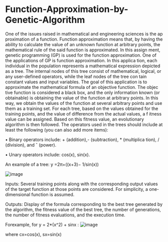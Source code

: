 # Function-Approximation-by-Genetic-Algorithm
 One of the issues raised in mathematical and engineering sciences is the ap
proximation of a function. Function approximation means that, by having
 the ability to calculate the value of an unknown function at arbitrary points,
 the mathematical rule of the said function is approximated. In this assign
ment, genetic programming (GP) is used for the function approximation.
 One of the applications of GP is function approximation. In this applica
tion, each individual in the population represents a mathematical expression
 depicted as a tree. The internal nodes of this tree consist of mathematical,
 logical, or any user-defined operators, while the leaf nodes of the tree con
tain constant values and input variables. The goal of this application is to
 approximate the mathematical formula of an objective function. The objec
tive function is considered a black box, and the only information known (or
 obtainable) is obtaining the value of the function at arbitrary points.
 In this way, we obtain the values of the function at several arbitrary points
 and use them as a training set. For each tree, based on the values obtained
 for the training points, and the value of difference from the actual values, a
 f
 itness value can be assigned. Based on this fitness value, an evolutionary
 algorithm is then followed.
 The operators used in the trees should include at least the following (you can
 also add more items):
 
 • Binary operators include: + (addition),- (subtraction), * (multiplica
tion), / (division), and ˆ (power).

 • Unary operators include: cos(x), sin(x).
 
 An example of a tree:
    y =2π+((x+3)− 1/sin(x))

 ![image](https://github.com/MortezaNosratpour/Function-Approximation-by-Genetic-Algorithm/assets/45389014/d1b8a2f8-1806-458e-a185-55b876365f36)

Inputs:
Several training points along with the corresponding output values of the target function at those points are considered. For simplicity, a one-dimensional function is assumed.

Outputs:
 Display of the formula corresponding to the best tree generated by the algorithm, the fitness value of the best tree, the number of generations, the number of fitness evaluations, and the execution time.


Forexample, for  y = 2*(x^2) + sinx :
![image](https://github.com/MortezaNosratpour/Function-Approximation-by-Genetic-Algorithm/assets/45389014/cbe44604-ed87-463d-b556-64d7a12434cf)

where cx=cos(x), sx=sin(x)

